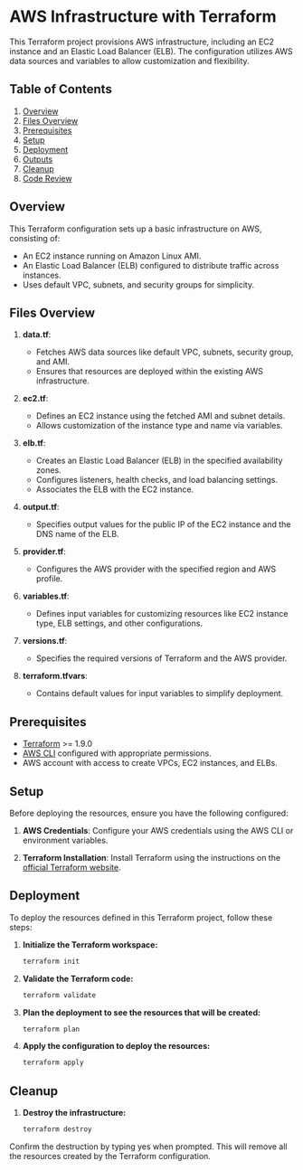 # AWS Infrastructure with Terraform

This Terraform project provisions AWS infrastructure, including an EC2 instance and an Elastic Load Balancer (ELB). The configuration utilizes AWS data sources and variables to allow customization and flexibility.

## Table of Contents

1. [Overview](#overview)
2. [Files Overview](#files-overview)
3. [Prerequisites](#prerequisites)
4. [Setup](#setup)
5. [Deployment](#deployment)
6. [Outputs](#outputs)
7. [Cleanup](#cleanup)
8. [Code Review](#code-review)

## Overview

This Terraform configuration sets up a basic infrastructure on AWS, consisting of:
- An EC2 instance running on Amazon Linux AMI.
- An Elastic Load Balancer (ELB) configured to distribute traffic across instances.
- Uses default VPC, subnets, and security groups for simplicity.

## Files Overview

1. **data.tf**: 
   - Fetches AWS data sources like default VPC, subnets, security group, and AMI.
   - Ensures that resources are deployed within the existing AWS infrastructure.

2. **ec2.tf**: 
   - Defines an EC2 instance using the fetched AMI and subnet details.
   - Allows customization of the instance type and name via variables.

3. **elb.tf**: 
   - Creates an Elastic Load Balancer (ELB) in the specified availability zones.
   - Configures listeners, health checks, and load balancing settings.
   - Associates the ELB with the EC2 instance.

4. **output.tf**: 
   - Specifies output values for the public IP of the EC2 instance and the DNS name of the ELB.

5. **provider.tf**: 
   - Configures the AWS provider with the specified region and AWS profile.

6. **variables.tf**: 
   - Defines input variables for customizing resources like EC2 instance type, ELB settings, and other configurations.

7. **versions.tf**: 
   - Specifies the required versions of Terraform and the AWS provider.

8. **terraform.tfvars**: 
   - Contains default values for input variables to simplify deployment.

## Prerequisites

- [Terraform](https://www.terraform.io/downloads.html) >= 1.9.0
- [AWS CLI](https://aws.amazon.com/cli/) configured with appropriate permissions.
- AWS account with access to create VPCs, EC2 instances, and ELBs.

## Setup

Before deploying the resources, ensure you have the following configured:

1. **AWS Credentials**: Configure your AWS credentials using the AWS CLI or environment variables.

2. **Terraform Installation**: Install Terraform using the instructions on the [official Terraform website](https://www.terraform.io/downloads.html).

## Deployment

To deploy the resources defined in this Terraform project, follow these steps:

1. **Initialize the Terraform workspace:**

   ```bash
   terraform init

2. **Validate the Terraform code:**
    ```bash
    terraform validate

3. **Plan the deployment to see the resources that will be created:**
    
    ```bash
    terraform plan

4. **Apply the configuration to deploy the resources:**    

    ```bash
    terraform apply

## Cleanup

1. **Destroy the infrastructure:**    
    
    ```bash
    terraform destroy

Confirm the destruction by typing yes when prompted. This will remove all the resources created by the Terraform configuration.

